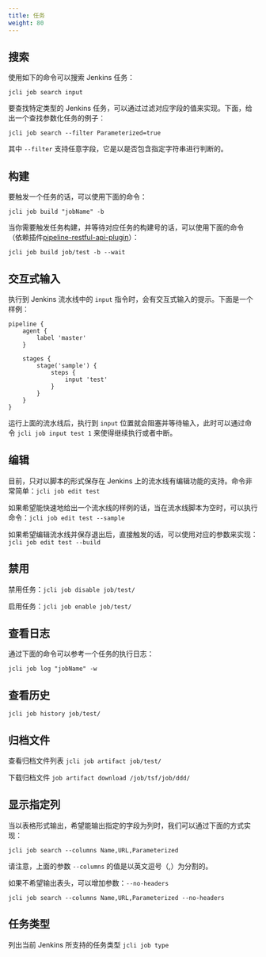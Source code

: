 ```yaml
---
title: 任务
weight: 80
---
```


## 搜索

使用如下的命令可以搜索 Jenkins 任务：

`jcli job search input`

要查找特定类型的 Jenkins 任务，可以通过过滤对应字段的值来实现。下面，给出一个查找参数化任务的例子：

`jcli job search --filter Parameterized=true`

其中 `--filter` 支持任意字段，它是以是否包含指定字符串进行判断的。

## 构建

要触发一个任务的话，可以使用下面的命令：

`jcli job build "jobName" -b`

当你需要触发任务构建，并等待对应任务的构建号的话，可以使用下面的命令
（依赖插件[pipeline-restful-api-plugin](https://github.com/jenkinsci/pipeline-restful-api-plugin)）：

`jcli job build job/test -b --wait`

## 交互式输入

执行到 Jenkins 流水线中的 `input` 指令时，会有交互式输入的提示。下面是一个样例：

```
pipeline {
    agent {
        label 'master'
    }
    
    stages {
        stage('sample') {
            steps {
                input 'test'
            }
        }
    }
}
```

运行上面的流水线后，执行到 `input` 位置就会阻塞并等待输入，此时可以通过命令 `jcli job input test 1` 来使得继续执行或者中断。

## 编辑

目前，只对以脚本的形式保存在 Jenkins 上的流水线有编辑功能的支持。命令非常简单：`jcli job edit test`

如果希望能快速地给出一个流水线的样例的话，当在流水线脚本为空时，可以执行命令：`jcli job edit test --sample`

如果希望编辑流水线并保存退出后，直接触发的话，可以使用对应的参数来实现：`jcli job edit test --build`

## 禁用

禁用任务：`jcli job disable job/test/`

启用任务：`jcli job enable job/test/`

## 查看日志

通过下面的命令可以参考一个任务的执行日志：

`jcli job log "jobName" -w`

## 查看历史

`jcli job history job/test/`

## 归档文件

查看归档文件列表 `jcli job artifact job/test/`

下载归档文件 `job artifact download /job/tsf/job/ddd/`

## 显示指定列

当以表格形式输出，希望能输出指定的字段为列时，我们可以通过下面的方式实现：

`jcli job search --columns Name,URL,Parameterized`

请注意，上面的参数 `--columns` 的值是以英文逗号（,）为分割的。

如果不希望输出表头，可以增加参数：`--no-headers`

`jcli job search --columns Name,URL,Parameterized --no-headers`

## 任务类型

列出当前 Jenkins 所支持的任务类型 `jcli job type`
